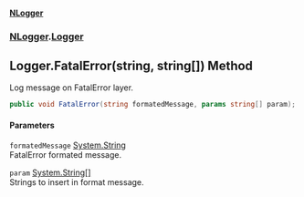 #### [NLogger](./index.md 'index')
### [NLogger](./NLogger.md 'NLogger').[Logger](./NLogger-Logger.md 'NLogger.Logger')
## Logger.FatalError(string, string[]) Method
Log message on FatalError layer.  
```csharp
public void FatalError(string formatedMessage, params string[] param);
```
#### Parameters
<a name='NLogger-Logger-FatalError(string_string--)-formatedMessage'></a>
`formatedMessage` [System.String](https://docs.microsoft.com/en-us/dotnet/api/System.String 'System.String')  
FatalError formated message.  
  
<a name='NLogger-Logger-FatalError(string_string--)-param'></a>
`param` [System.String](https://docs.microsoft.com/en-us/dotnet/api/System.String 'System.String')[[]](https://docs.microsoft.com/en-us/dotnet/api/System.Array 'System.Array')  
Strings to insert in format message.  
  
